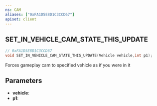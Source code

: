 ```yaml
---
ns: CAM
aliases: ["0xFA1D5E8D1C3CCD67"]
apiset: client
---
```

## SET_IN_VEHICLE_CAM_STATE_THIS_UPDATE

```c
// 0xFA1D5E8D1C3CCD67
void SET_IN_VEHICLE_CAM_STATE_THIS_UPDATE(Vehicle vehicle,int p1);
```

Forces gameplay cam to specified vehicle as if you were in it

## Parameters
* **vehicle**:
* **p1**: